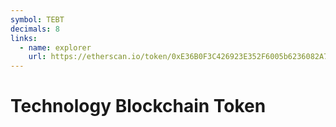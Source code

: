 ```yaml
---
symbol: TEBT
decimals: 8
links:
  - name: explorer
    url: https://etherscan.io/token/0xE36B0F3C426923E352F6005b6236082A78A3C2cb
---
```


# Technology Blockchain Token
